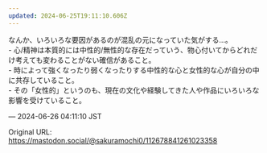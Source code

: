 ```yaml
---
updated: 2024-06-25T19:11:10.606Z
---
```


<p>なんか、いろいろな要因があるのが混乱の元になっていた気がする…。<br />- 心/精神は本質的には中性的/無性的な存在だっていう、物心付いてからどれだけ考えても変わることがない確信があること。<br />- 時によって強くなったり弱くなったりする中性的な心と女性的な心が自分の中に共存していること。<br />- その「女性的」というのも、現在の文化や経験してきた人や作品にいろいろな影響を受けていること。</p>

&mdash; 2024-06-26 04:11:10 JST

Original URL: https://mastodon.social/@sakuramochi0/112678841261023358
